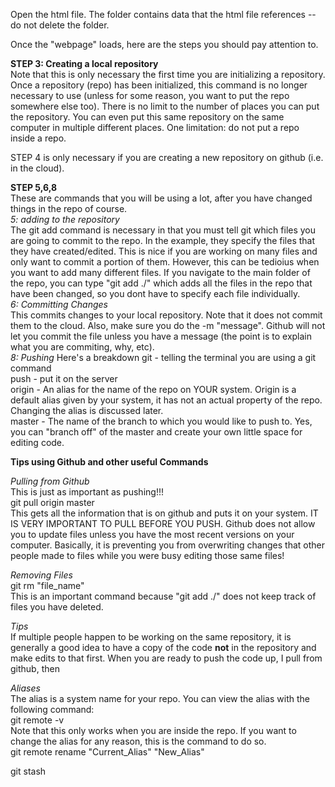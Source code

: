Open the html file. The folder contains data that the html file references -- do not delete the folder.

Once the "webpage" loads, here are the steps you should pay attention to.

**STEP 3: Creating a local repository**  
Note that this is only necessary the first time you are initializing a repository. Once a repository (repo) has been initialized, this command is no longer necessary to use (unless for some reason, you want to put the repo somewhere else too). There is no limit to the number of places you can put the repository. You can even put this same repository on the same computer in multiple different places. One limitation: do not put a repo inside a repo.

STEP 4 is only necessary if you are creating a new repository on github (i.e. in the cloud).

**STEP 5,6,8**  
These are commands that you will be using a lot, after you have changed things in the repo of course.  
*5: adding to the repository*  
The git add command is necessary in that you must tell git which files you are going to commit to the repo. In the example, they specify the files that they have created/edited. This is nice if you are working on many files and only want to commit a portion of them. However, this can be tedioius when you want to add many different files.  If you navigate to the main folder of the repo, you can type "git add ./" which adds all the files in the repo that have been changed, so you dont have to specify each file individually.  
*6: Committing Changes*  
This commits changes to your local repository. Note that it does not commit them to the cloud. Also, make sure you do the -m "message". Github will not let you commit the file unless you have a message (the point is to explain what you are commiting, why, etc).  
*8: Pushing*
Here's a breakdown
git - telling the terminal you are using a git command  
push - put it on the server  
origin - An alias for the name of the repo on YOUR system. Origin is a default alias given by your system, it has not an actual property of the repo. Changing the alias is discussed later.  
master - The name of the branch to which you would like to push to. Yes, you can "branch off" of the master and create your own little space for editing code.

**Tips using Github and other useful Commands**

*Pulling from Github*  
This is just as important as pushing!!!  
git pull origin master  
This gets all the information that is on github and puts it on your system. IT IS VERY IMPORTANT TO PULL BEFORE YOU PUSH. Github does not allow you to update files unless you have the most recent versions on your computer. Basically, it is preventing you from overwriting changes that other people made to files while you were busy editing those same files!

*Removing Files*  
git rm "file_name"  
This is an important command because "git add ./" does not keep track of files you have deleted.

*Tips*  
If multiple people happen to be working on the same repository, it is generally a good idea to have a copy of the code **not** in the repository and make edits to that first. When you are ready to push the code up, I pull from github, then 


*Aliases*  
The alias is a system name for your repo. You can view the alias with the following command:  
git remote -v  
Note that this only works when you are inside the repo. If you want to change the alias for any reason, this is the command to do so.  
git remote rename "Current_Alias" "New_Alias"  




git stash
